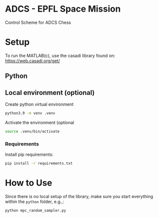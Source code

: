 # ADCS - EPFL Space Mission
Control Scheme for ADCS Chess 

# Setup
To run the MATLAB(c), use the casadi library found on:
https://web.casadi.org/get/

## Python
## Local environment (optional)

Create python virtual environment
``` bash
python3.9 -m venv .venv
```

Activate the environment (optional
``` bash
source .venv/bin/activate
```


### Requirements
Install pip requirements:

``` bash
pip install -r requirements.txt
```

# How to Use
Since there is no local setup of the library, make sure you start everything within the `python` folder, e.g.,:

``` bash
python mpc_random_sampler.py
```



